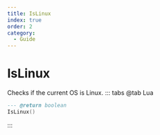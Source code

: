 ```yaml
---
title: IsLinux
index: true
order: 2
category:
  - Guide
---
```


# IsLinux
Checks if the current OS is Linux.
::: tabs
@tab Lua
```lua
--- @return boolean
IsLinux()
```

:::
